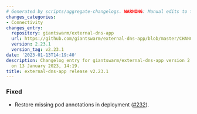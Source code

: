 ```yaml
---
# Generated by scripts/aggregate-changelogs. WARNING: Manual edits to this files will be overwritten.
changes_categories:
- Connectivity
changes_entry:
  repository: giantswarm/external-dns-app
  url: https://github.com/giantswarm/external-dns-app/blob/master/CHANGELOG.md#2231---2023-01-13
  version: 2.23.1
  version_tag: v2.23.1
date: '2023-01-13T14:19:40'
description: Changelog entry for giantswarm/external-dns-app version 2.23.1, published
  on 13 January 2023, 14:19.
title: external-dns-app release v2.23.1
---
```


### Fixed
- Restore missing pod annotations in deployment ([#232](https://github.com/giantswarm/external-dns-app/pull/232)).
